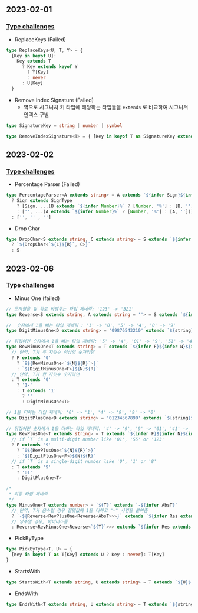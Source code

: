 ## 2023-02-01

### [Type challenges](https://github.com/type-challenges/type-challenges)

- ReplaceKeys (Failed)

```typescript
type ReplaceKeys<U, T, Y> = { 
  [Key in keyof U]: 
    Key extends T 
      ? Key extends keyof Y 
        ? Y[Key] 
        : never 
      : U[Key] 
  }
```

- Remove Index Signature (Failed)
  - 역으로 시그니처 키 타입에 해당하는 타입들을 `extends` 로 비교하여 시그니쳐 인덱스 구별

```typescript
type SignatureKey = string | number | symbol

type RemoveIndexSignature<T> = { [Key in keyof T as SignatureKey extends keyof T[Key] ? never : Key]: T[Key]; }
```

## 2023-02-02

### [Type challenges](https://github.com/type-challenges/type-challenges)

- Percentage Parser (Failed)

```typescript
type PercentageParser<A extends string> = A extends `${infer Sign}${infer B}` 
  ? Sign extends SignType
    ? [Sign, ...(B extends `${infer Number}%` ? [Number, '%'] : [B, ''])]
    : ['', ...(A extends `${infer Number}%` ? [Number, '%'] : [A, ''])]
  : ['', '' , '']
```

- Drop Char

```typescript
type DropChar<S extends string, C extends string> = S extends `${infer L}${C}${infer R}`
  ? `${DropChar<`${L}${R}`, C>}`
  : S
```

## 2023-02-06

### [Type challenges](https://github.com/type-challenges/type-challenges)

- Minus One (failed)

```typescript
// 문자열을 앞 뒤로 바꿔주는 타입 제네릭: '123' -> '321'
type Reverse<S extends string, A extends string = ''> = S extends `${infer F}${infer R}` ? Reverse<R, `${F}${A}`> : A

//  숫자에서 1을 빼는 타입 제네릭 : '1' -> '0', '5' -> '4', '0' -> '9'
type DigitMinusOne<D extends string> = '09876543210' extends `${string}${D}${infer R}${string}` ? R : never

// 뒤집어진 숫자에서 1을 빼는 타입 제네릭: '5' -> '4', '01' -> '9', '51' -> '41', '001' -> '99'
type RevMinusOne<T extends string> = T extends `${infer F}${infer N}${infer R}`
  // 만약, T가 두 자릿수 이상의 숫자라면
  ? F extends '0'
    ? `9${RevMinusOne<`${N}${R}`>}`
    : `${DigitMinusOne<F>}${N}${R}`
  // 만약, T가 한 자릿수 숫자라면
  : T extends '0'
    ? '1-'
    : T extends '1'
      ? ''
      : DigitMinusOne<T>

// 1을 더하는 타입 제네릭: '0' -> '1', '4' -> '9', '9' -> '0'
type DigitPlusOne<D extends string> = '01234567890' extends `${string}${D}${infer R}${string}` ? R : never

// 뒤집어진 숫자에서 1을 더하는 타입 제네릭: '4' -> '9', '9' -> '01', '41' -> '51', '99' -> '001'
type RevPlusOne<T extends string> = T extends `${infer F}${infer N}${infer R}`
  // if `T` is a multi-digit number like '01', '55' or '123'
  ? F extends '9'
    ? `0${RevPlusOne<`${N}${R}`>}`
    : `${DigitPlusOne<F>}${N}${R}`
  // if `T` is a single-digit number like '0', '1' or '8'
  : T extends '9'
    ? '01'
    : DigitPlusOne<T>

/*
 * 최종 타입 제네릭
 */
type MinusOne<T extends number> = `${T}` extends `-${infer AbsT}`
  // 만약, T가 음수일 경우 절댓값에 1을 더하고 "-" 사인을 붙여줌
  ? `-${Reverse<RevPlusOne<Reverse<AbsT>>>}` extends `${infer Res extends number}` ? Res : never
  // 양수일 경우, 마이너스를 
  : Reverse<RevMinusOne<Reverse<`${T}`>>> extends `${infer Res extends number}` ? Res : 0
```

- PickByType

```typescript
type PickByType<T, U> = {
  [Key in keyof T as T[Key] extends U ? Key : never]: T[Key]
}
```

- StartsWith

```typescript
type StartsWith<T extends string, U extends string> = T extends `${U}${string}` ? true : false
```

- EndsWith

```typescript
type EndsWith<T extends string, U extends string> = T extends `${string}${U}` ? true : false
```




